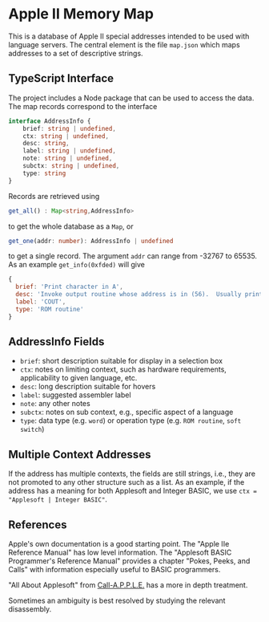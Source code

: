 # Apple II Memory Map

This is a database of Apple II special addresses intended to be used with language servers.  The central element is the file `map.json` which maps addresses to a set of descriptive strings.

## TypeScript Interface

The project includes a Node package that can be used to access the data.  The map records correspond to the interface

```ts
interface AddressInfo {
    brief: string | undefined,
    ctx: string | undefined,
    desc: string,
    label: string | undefined,
    note: string | undefined,
    subctx: string | undefined,
    type: string
}
```

Records are retrieved using

```ts
get_all() : Map<string,AddressInfo>
```

to get the whole database as a `Map`, or

```ts
get_one(addr: number): AddressInfo | undefined
```

to get a single record.  The argument `addr` can range from -32767 to 65535.  As an example `get_info(0xfded)` will give

```js
{
  brief: 'Print character in A',
  desc: 'Invoke output routine whose address is in (56).  Usually prints character in A.',
  label: 'COUT',
  type: 'ROM routine'
}
```

## AddressInfo Fields

* `brief`: short description suitable for display in a selection box
* `ctx`: notes on limiting context, such as hardware requirements, applicability to given language, etc.
* `desc`: long description suitable for hovers
* `label`: suggested assembler label
* `note`: any other notes
* `subctx`: notes on sub context, e.g., specific aspect of a language
* `type`: data type (e.g. `word`) or operation type (e.g. `ROM routine`, `soft switch`)

## Multiple Context Addresses

If the address has multiple contexts, the fields are still strings, i.e., they are not promoted to any other structure such as a list. As an example, if the address has a meaning for both Applesoft and Integer BASIC, we use `ctx = "Applesoft | Integer BASIC"`.

## References

Apple's own documentation is a good starting point.  The "Apple IIe Reference Manual" has low level information.  The "Applesoft BASIC Programmer's Reference Manual" provides a chapter "Pokes, Peeks, and Calls" with information especially useful to BASIC programmers.

"All About Applesoft" from [Call-A.P.P.L.E.](https://www.callapple.org/) has a more in depth treatment.

Sometimes an ambiguity is best resolved by studying the relevant disassembly.